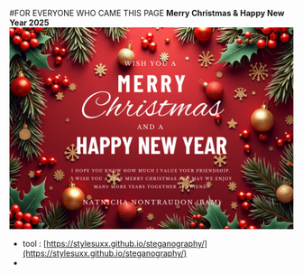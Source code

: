 #FOR EVERYONE WHO CAME THIS PAGE
**Merry Christmas & Happy New Year 2025**
![Card](picture_github/card_ChristYear.png)
- tool : [https://stylesuxx.github.io/steganography/](https://stylesuxx.github.io/steganography/)
- 
